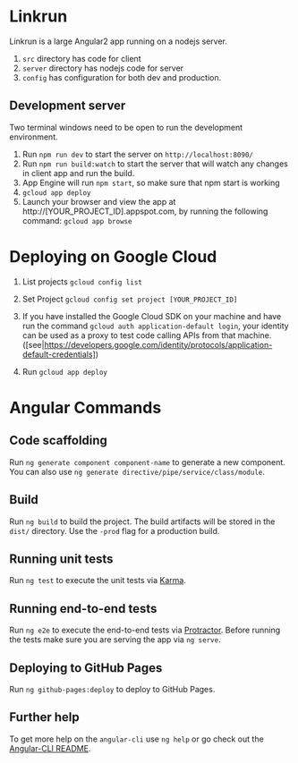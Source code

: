 # Linkrun

Linkrun is a large Angular2 app running on a nodejs server.

1. `src` directory has code for client
2. `server` directory has nodejs code for server
3. `config` has configuration for both dev and production.


## Development server
Two terminal windows need to be open to run the development environment.

1. Run `npm run dev` to start the server on `http://localhost:8090/`
2. Run `npm run build:watch` to start the server that will watch any changes in client app and run the build.
3. App Engine will run `npm start`, so make sure that npm start is working
4. `gcloud app deploy`
5. Launch your browser and view the app at http://[YOUR_PROJECT_ID].appspot.com, by running the following command:
`gcloud app browse`

# Deploying on Google Cloud

1. List projects `gcloud config list`
2. Set Project `gcloud config set project [YOUR_PROJECT_ID]`
3. If you have installed the Google Cloud SDK on your machine and 
have run the command `gcloud auth application-default login`, your identity can be used as a proxy to test code calling APIs from that machine.
([see|https://developers.google.com/identity/protocols/application-default-credentials])

4. Run `gcloud app deploy`

# Angular Commands

## Code scaffolding

Run `ng generate component component-name` to generate a new component. You can also use `ng generate directive/pipe/service/class/module`.

## Build

Run `ng build` to build the project. The build artifacts will be stored in the `dist/` directory. Use the `-prod` flag for a production build.

## Running unit tests

Run `ng test` to execute the unit tests via [Karma](https://karma-runner.github.io).

## Running end-to-end tests

Run `ng e2e` to execute the end-to-end tests via [Protractor](http://www.protractortest.org/).
Before running the tests make sure you are serving the app via `ng serve`.

## Deploying to GitHub Pages

Run `ng github-pages:deploy` to deploy to GitHub Pages.

## Further help

To get more help on the `angular-cli` use `ng help` or go check out the [Angular-CLI README](https://github.com/angular/angular-cli/blob/master/README.md).
